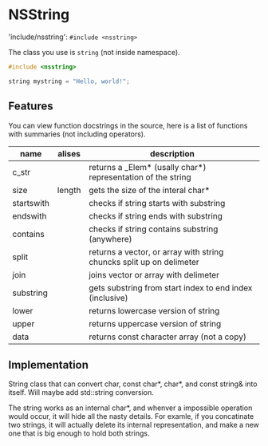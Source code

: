 # NSString

'include/nsstring': `#include <nsstring>`

The class you use is `string` (not inside namespace).

```cpp
#include <nsstring>

string mystring = "Hello, world!";
```

## Features

You can view function docstrings in the source, here is a list of functions with summaries (not including operators).

| name | alises | description |
|-|-|-|
| c_str | | returns a _Elem\* (usally char*) representation of the string |
| size | length | gets the size of the interal char* |
| startswith | | checks if string starts with substring |
| endswith | | checks if string ends with substring |
| contains | | checks if string contains substring (anywhere) |
| split | | returns a vector, or array with string chuncks split up on delimeter |
| join | | joins vector or array with delimeter |
| substring | | gets substring from start index to end index (inclusive) |
| lower | | returns lowercase version of string |
| upper | | returns uppercase version of string |
| data | | returns const character array (not a copy) |

## Implementation

String class that can convert char, const char*, char*, and const string& into itself. Will maybe add std::string conversion.

The string works as an internal char*, and whenver a impossible operation would occur, it will hide all the nasty details. For examle, if you concatinate two strings, it will actually delete its internal representation, and make a new one that is big enough to hold both strings.
